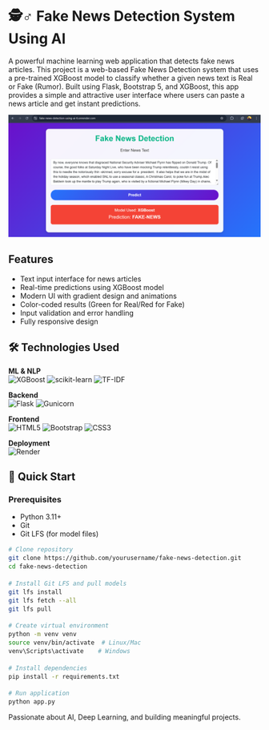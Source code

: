 
# 🕵️♂️ Fake News Detection System Using AI

A powerful machine learning web application that detects fake news articles.
This project is a web-based Fake News Detection system that uses a pre-trained XGBoost model to classify whether a given news text is Real or Fake (Rumor).
Built using Flask, Bootstrap 5, and XGBoost, this app provides a simple and attractive user interface where users can paste a news article and get instant predictions.

![Demo Screenshot](image.png)

## Features
-  Text input interface for news articles
-  Real-time predictions using XGBoost model
-  Modern UI with gradient design and animations
-  Color-coded results (Green for Real/Red for Fake)
-  Input validation and error handling
-  Fully responsive design

## 🛠️ Technologies Used
**ML & NLP**  
![XGBoost](https://img.shields.io/badge/XGBoost-1.7.6-orange)
![scikit-learn](https://img.shields.io/badge/scikit--learn-1.3.2-blue)
![TF-IDF](https://img.shields.io/badge/TF--IDF-Vectorization-yellowgreen)

**Backend**  
![Flask](https://img.shields.io/badge/Flask-2.3.2-lightgrey)
![Gunicorn](https://img.shields.io/badge/Gunicorn-21.2.0-important)

**Frontend**  
![HTML5](https://img.shields.io/badge/HTML5-E34F26?style=for-the-badge&logo=html5&logoColor=white)
![Bootstrap](https://img.shields.io/badge/Bootstrap-5.3.0-purple)
![CSS3](https://img.shields.io/badge/CSS3-Animation-blue)

**Deployment**  
![Render](https://img.shields.io/badge/Deployment-Render-blueviolet)


## 🚀 Quick Start

### Prerequisites
- Python 3.11+
- Git
- Git LFS (for model files)

```bash
# Clone repository
git clone https://github.com/yourusername/fake-news-detection.git
cd fake-news-detection

# Install Git LFS and pull models
git lfs install
git lfs fetch --all
git lfs pull

# Create virtual environment
python -m venv venv
source venv/bin/activate  # Linux/Mac
venv\Scripts\activate    # Windows

# Install dependencies
pip install -r requirements.txt

# Run application
python app.py

```
Passionate about AI, Deep Learning, and building meaningful projects.
